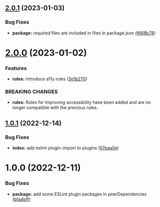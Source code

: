 ## [2.0.1](https://github.com/kubosho/eslint-config/compare/v2.0.0...v2.0.1) (2023-01-03)


### Bug Fixes

* **package:** required files are included in files in package.json ([f668b78](https://github.com/kubosho/eslint-config/commit/f668b78622eb555a41489e23fb8fd04be4e0f38e))

# [2.0.0](https://github.com/kubosho/eslint-config/compare/v1.0.1...v2.0.0) (2023-01-02)


### Features

* **rules:** introduce a11y rules ([3e1b270](https://github.com/kubosho/eslint-config/commit/3e1b270e1753b8e9646bf6d3c0c8fc24f2f32f57))


### BREAKING CHANGES

* **rules:** Rules for improving accessibility have been added and
are no longer compatible with the previous rules.

## [1.0.1](https://github.com/kubosho/eslint-config/compare/v1.0.0...v1.0.1) (2022-12-14)


### Bug Fixes

* **index:** add eslint-plugin-import to plugins ([07eaa0e](https://github.com/kubosho/eslint-config/commit/07eaa0e5d9c03e8d9a74da75af95ba2e3accd161))

# 1.0.0 (2022-12-11)


### Bug Fixes

* **package:** add some ESLint plugin packages in peerDependencies ([bfa4bff](https://github.com/kubosho/eslint-config/commit/bfa4bff302f8af5cf2246fc50b9d4f0971159d10))
